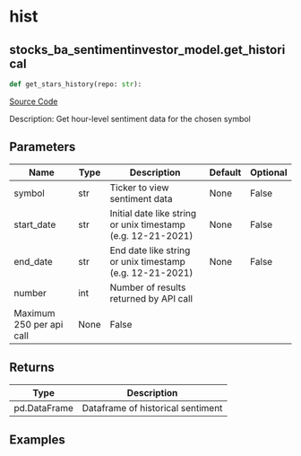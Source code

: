 # hist

## stocks_ba_sentimentinvestor_model.get_historical

```python
def get_stars_history(repo: str):
```
[Source Code](https://github.com/OpenBB-finance/OpenBBTerminal/tree/main/openbb_terminal/decorators.py#L18)

Description: Get hour-level sentiment data for the chosen symbol

## Parameters

| Name | Type | Description | Default | Optional |
| ---- | ---- | ----------- | ------- | -------- |
| symbol | str | Ticker to view sentiment data | None | False |
| start_date | str | Initial date like string or unix timestamp (e.g. 12-21-2021) | None | False |
| end_date | str | End date like string or unix timestamp (e.g. 12-21-2021) | None | False |
| number | int | Number of results returned by API call
Maximum 250 per api call | None | False |

## Returns

| Type | Description |
| ---- | ----------- |
| pd.DataFrame | Dataframe of historical sentiment |

## Examples

